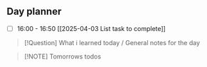 ## Day planner

- [ ] 16:00 - 16:50 [[2025-04-03 List task to complete]]

> [!Question] What i learned today / General notes for the day

> [!NOTE] Tomorrows todos
